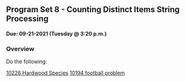 ## Program Set 8 - Counting Distinct Items String Processing
#### Due: 09-21-2021 (Tuesday @ 3:20 p.m.)


### Overview

Do the following:

[10226 Hardwood Species](10226.pdf)
[10194 football problem](10194.pdf)